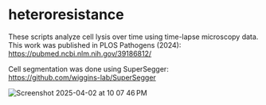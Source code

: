 # heteroresistance

These scripts analyze cell lysis over time using time-lapse microscopy data. This work was published in PLOS Pathogens (2024): https://pubmed.ncbi.nlm.nih.gov/39186812/

Cell segmentation was done using SuperSegger: https://github.com/wiggins-lab/SuperSegger

![Screenshot 2025-04-02 at 10 07 46 PM](https://github.com/user-attachments/assets/9eca2655-0b60-4dbf-a2f2-b224b0ab1025)



